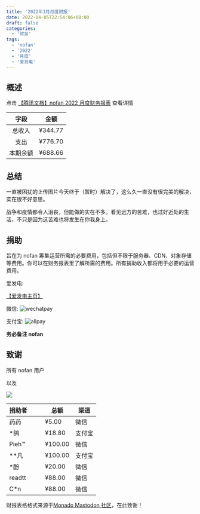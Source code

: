 ```yaml
---
title: '2022年3月月度财报'
date: 2022-04-05T22:54:06+08:00
draft: false
categories:
  - '财务'
tags:
  - 'nofan'
  - '2022'
  - '月度'
  - '爱发电'
---
```


## 概述

点击 [【腾讯文档】nofan 2022 月度财务报表](https://docs.qq.com/sheet/DV2RFYlZKQ1VTbVlh) 查看详情

|   字段   |  金额   |
| :------: | :-----: |
|  总收入  | ¥344.77 |
|   支出   | ¥776.70 |
| 本期余额 | ¥688.66 |

## 总结

一直被困扰的上传图片今天终于（暂时）解决了，这么久一直没有很完美的解决，实在很不好意思。

战争和疫情都令人沮丧，但能做的实在不多。看见远方的苦难，也过好近处的生活，不只是因为这苦难也将发生在你我身上。

## 捐助

旨在为 nofan 筹集运营所需的必要费用，包括但不限于服务器、CDN、对象存储等费用。你可以在财务报表里了解所需的费用。所有捐助收入都将用于必要的运营费用。

爱发电:

[【爱发电主页】](https://afdian.net/@twoheart)

微信:
![wechatpay](https://media.nofan.xyz/nofan-image-hosting/blog/finance/wechatpay.jpg)

支付宝:
![alipay](https://media.nofan.xyz/nofan-image-hosting/blog/finance/alipay.jpg)

**务必备注 nofan**

## 致谢

所有 nofan 用户

以及

![](https://s3.ap-northeast-1.wasabisys.com/nofan-image-hosting/2022/04/cbc07bcf87c0d035e891c71fffc54a8c.jpeg)

| 捐助者 |     |     | 总额    | 渠道   |
| ------ | --- | --- | ------- | ------ |
| 药药   |     |     | ¥5.00   | 微信   |
| \*鸽   |     |     | ¥18.80  | 支付宝 |
| Pieh™  |     |     | ¥100.00 | 微信   |
| \*\*凡 |     |     | ¥100.00 | 支付宝 |
| \*酚   |     |     | ¥20.00  | 微信   |
| readtt |     |     | ¥88.00  | 微信   |
| C\*n   |     |     | ¥88.00  | 微信   |

财报表格格式来源于[Monado Mastodon 社区](https://monado.ren/about/more)，在此致谢！
